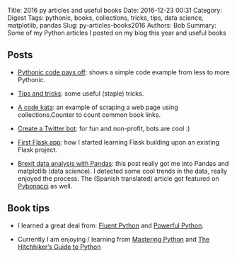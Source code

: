 Title: 2016 py articles and useful books
Date: 2016-12-23 00:31
Category: Digest
Tags: pythonic, books, collections, tricks, tips, data science, matplotlib, pandas
Slug: py-articles-books2016
Authors: Bob
Summary: Some of my Python articles I posted on my blog this year and useful books

## Posts

* [Pythonic code pays off](http://bobbelderbos.com/2016/07/writing-pythonic-code-pays-off/): shows a simple code example from less to more Pythonic.

* [Tips and tricks](http://bobbelderbos.com/2016/06/python-tips/): some useful (staple) tricks.

* [A code kata](http://bobbelderbos.com/2016/12/code-kata/): an example of scraping a web page using collections.Counter to count common book links.

* [Create a Twitter bot](http://bobbelderbos.com/2016/06/twitter-bot/): for fun and non-profit, bots are cool :)

* [First Flask app](http://bobbelderbos.com/2016/12/learning-flask-building-quote-app/): how I started learning Flask building upon an existing Flask project.

* [Brexit data analysis with Pandas](http://bobbelderbos.com/2016/06/analyzing-brexit-data-with-pandas/): this post really got me into Pandas and matplotlib (data science). I detected some cool trends in the data, really enjoyed the process. The (Spanish translated) article got featured on [Pybonacci](http://pybonacci.org) as well.

## Book tips
 
* I learned a great deal from: [Fluent Python](https://www.amazon.com/Fluent-Python-Concise-Effective-Programming/dp/1491946008/) and [Powerful Python](https://powerfulpython.com/store/powerful-python-book/).

* Currently I am enjoying / learning from [Mastering Python](https://www.amazon.com/Mastering-Python-Rick-van-Hattem/dp/1785289721) and [The Hitchhiker’s Guide to Python](http://docs.python-guide.org/en/latest/)
